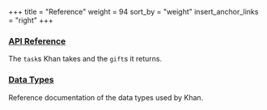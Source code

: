 +++
title = "Reference"
weight = 94
sort_by = "weight"
insert_anchor_links = "right"
+++

### [API Reference](/system/kernel/khan/reference/tasks)

The `task`s Khan takes and the `gift`s it returns.

### [Data Types](/system/kernel/khan/reference/types)

Reference documentation of the data types used by Khan.

